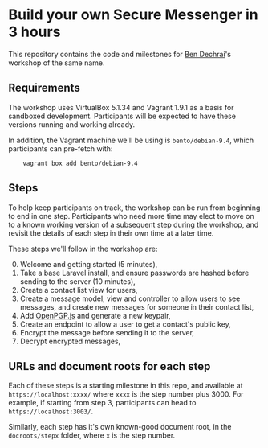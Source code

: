 # Build your own Secure Messenger in 3 hours

This repository contains the code and milestones for [Ben Dechrai](https://bendechrai.com)'s workshop of the same name.

## Requirements

The workshop uses VirtualBox 5.1.34 and Vagrant 1.9.1 as a basis for sandboxed development. Participants will be expected to have these versions running and working already.

In addition, the Vagrant machine we'll be using is `bento/debian-9.4`, which participants can pre-fetch with:

        vagrant box add bento/debian-9.4

## Steps

To help keep participants on track, the workshop can be run from beginning to end in one step. Participants who need more time may elect to move on to a known working version of a subsequent step during the workshop, and revisit the details of each step in their own time at a later time.

These steps we'll follow in the workshop are:

0. Welcome and getting started (5 minutes),
1. Take a base Laravel install, and ensure passwords are hashed before sending to the server (10 minutes),
2. Create a contact list view for users,
3. Create a message model, view and controller to allow users to see messages, and create new messages for someone in their contact list,
4. Add [OpenPGP.js](https://github.com/openpgpjs/openpgpjs/) and generate a new keypair,
5. Create an endpoint to allow a user to get a contact's public key,
6. Encrypt the message before sending it to the server,
7. Decrypt encrypted messages,

## URLs and document roots for each step

Each of these steps is a starting milestone in this repo, and available at `https://localhost:xxxx/` where `xxxx` is the step number plus 3000. For example, if starting from step 3, participants can head to `https://localhost:3003/`.

Similarly, each step has it's own known-good document root, in the `docroots/stepx` folder, where `x` is the step number.
